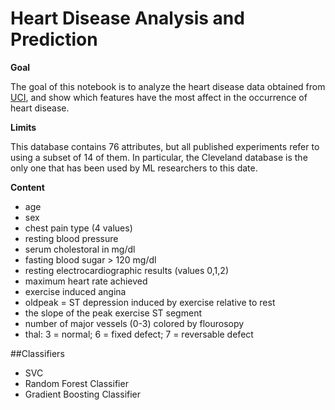 # Heart Disease Analysis and Prediction


**Goal**

The goal of this notebook is to analyze the heart disease data obtained from [UCI](https://archive.ics.uci.edu/ml/datasets/Heart+Disease), and show which features have the most affect in the occurrence of heart disease.

**Limits**

This database contains 76 attributes, but all published experiments refer to using a subset of 14 of them. In particular, the Cleveland database is the only one that has been used by ML researchers to this date.

**Content**

- age
- sex
- chest pain type (4 values)
- resting blood pressure
- serum cholestoral in mg/dl
- fasting blood sugar > 120 mg/dl
- resting electrocardiographic results (values 0,1,2)
- maximum heart rate achieved
- exercise induced angina
- oldpeak = ST depression induced by exercise relative to rest
- the slope of the peak exercise ST segment
- number of major vessels (0-3) colored by flourosopy
- thal: 3 = normal; 6 = fixed defect; 7 = reversable defect

##Classifiers

- SVC
- Random Forest Classifier
- Gradient Boosting Classifier
